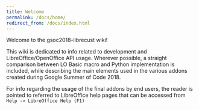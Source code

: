 ```yaml
---
title: Welcome
permalink: /docs/home/
redirect_from: /docs/index.html
---
```


Welcome to the gsoc2018-librecust wiki!

This wiki is dedicated to info related to development and LibreOffice/OpenOffice API usage. Wherever possible, a straight comparison between LO Basic macro and Python implementation is included, while describing the main elements used in the various addons created during Google Summer of Code 2018.

For info regarding the usage of the final addons by end users, the reader is pointed to referred to LibreOffice help pages that can be accessed from `Help -> LibreOffice Help (F1)`
